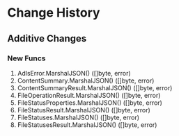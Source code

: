 # Change History

## Additive Changes

### New Funcs

1. AdlsError.MarshalJSON() ([]byte, error)
1. ContentSummary.MarshalJSON() ([]byte, error)
1. ContentSummaryResult.MarshalJSON() ([]byte, error)
1. FileOperationResult.MarshalJSON() ([]byte, error)
1. FileStatusProperties.MarshalJSON() ([]byte, error)
1. FileStatusResult.MarshalJSON() ([]byte, error)
1. FileStatuses.MarshalJSON() ([]byte, error)
1. FileStatusesResult.MarshalJSON() ([]byte, error)

